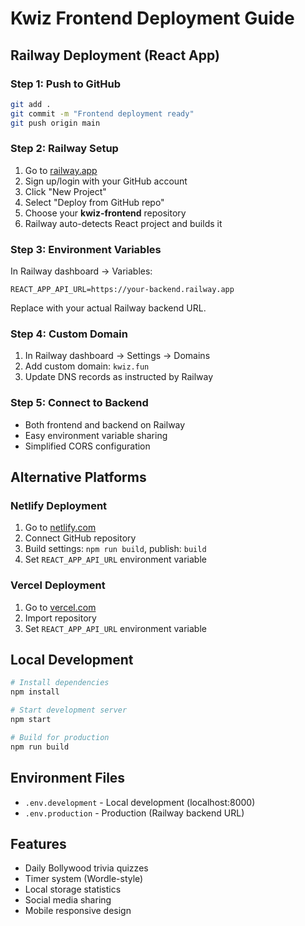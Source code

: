 # Kwiz Frontend Deployment Guide

## Railway Deployment (React App)

### Step 1: Push to GitHub
```bash
git add .
git commit -m "Frontend deployment ready"
git push origin main
```

### Step 2: Railway Setup
1. Go to [railway.app](https://railway.app)
2. Sign up/login with your GitHub account
3. Click "New Project"
4. Select "Deploy from GitHub repo"
5. Choose your **kwiz-frontend** repository
6. Railway auto-detects React project and builds it

### Step 3: Environment Variables
In Railway dashboard → Variables:
```
REACT_APP_API_URL=https://your-backend.railway.app
```
Replace with your actual Railway backend URL.

### Step 4: Custom Domain
1. In Railway dashboard → Settings → Domains
2. Add custom domain: `kwiz.fun`
3. Update DNS records as instructed by Railway

### Step 5: Connect to Backend
- Both frontend and backend on Railway
- Easy environment variable sharing
- Simplified CORS configuration

## Alternative Platforms

### Netlify Deployment
1. Go to [netlify.com](https://netlify.com)
2. Connect GitHub repository
3. Build settings: `npm run build`, publish: `build`
4. Set `REACT_APP_API_URL` environment variable

### Vercel Deployment
1. Go to [vercel.com](https://vercel.com)
2. Import repository
3. Set `REACT_APP_API_URL` environment variable

## Local Development
```bash
# Install dependencies
npm install

# Start development server
npm start

# Build for production
npm run build
```

## Environment Files
- `.env.development` - Local development (localhost:8000)
- `.env.production` - Production (Railway backend URL)

## Features
- Daily Bollywood trivia quizzes
- Timer system (Wordle-style)
- Local storage statistics
- Social media sharing
- Mobile responsive design
